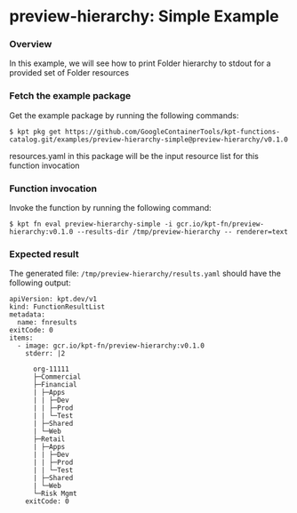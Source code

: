 # preview-hierarchy: Simple Example

### Overview

In this example, we will see how to print Folder hierarchy to stdout for a 
provided set of Folder resources

### Fetch the example package

Get the example package by running the following commands:

```shell
$ kpt pkg get https://github.com/GoogleContainerTools/kpt-functions-catalog.git/examples/preview-hierarchy-simple@preview-hierarchy/v0.1.0
```

resources.yaml in this package will be the input resource list for this function invocation

### Function invocation

Invoke the function by running the following command:

```shell
$ kpt fn eval preview-hierarchy-simple -i gcr.io/kpt-fn/preview-hierarchy:v0.1.0 --results-dir /tmp/preview-hierarchy -- renderer=text
```

### Expected result

The generated file: `/tmp/preview-hierarchy/results.yaml` should have the following output:

```shell
apiVersion: kpt.dev/v1
kind: FunctionResultList
metadata:
  name: fnresults
exitCode: 0
items:
  - image: gcr.io/kpt-fn/preview-hierarchy:v0.1.0
    stderr: |2

      org-11111
      ├─Commercial
      ├─Financial
      | ├─Apps
      | | ├─Dev
      | | ├─Prod
      | | └─Test
      | ├─Shared
      | └─Web
      ├─Retail
      | ├─Apps
      | | ├─Dev
      | | ├─Prod
      | | └─Test
      | ├─Shared
      | └─Web
      └─Risk Mgmt
    exitCode: 0
```
